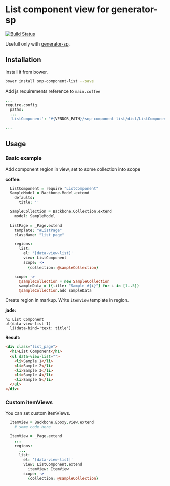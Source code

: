 # List component view for generator-sp

[![Build Status](https://travis-ci.org/snphq/snp-component-list.svg)](https://travis-ci.org/snphq/snp-component-list)

Usefull only with [generator-sp](https://github.com/snphq/generator-sp).

## Installation

Install it from bower.
```bash
bower install snp-component-list --save
```


Add js requirements reference to `main.coffee`
```coffee
...
require.config
  paths:
  ...
  'ListComponent': "#{VENDOR_PATH}/snp-component-list/dist/ListComponent"

...
```


## Usage

### Basic example

Add component region in view, set to some collection into scope

**coffee:**
```coffee
  ListComponent = require "ListComponent"
  SampleModel = Backbone.Model.extend
    defaults:
      title: ''

  SampleCollection = Backbone.Collection.extend
    model: SampleModel

  ListPage = _Page.extend
    template: "#ListPage"
    className: "list_page"

    regions:
      list:
        el: '[data-view-list]'
        view: ListComponent
        scope: ->
          {collection: @sampleCollection}

    scope: ->
      @sampleCollection = new SampleCollection
      sampleData = ({title: "Sample #{i}"} for i in [1..5])
      @sampleCollection.add sampleData

```

Create region in markup. Write `itemView` template in region.

**jade:**
```jade
h1 List Component
ul(data-view-list-1)
  li(data-bind='text: title')

```


**Result:**
```html
<div class="list_page">
  <h1>List Component</h1>
  <ul data-view-list="">
    <li>Sample 1</li>
    <li>Sample 2</li>
    <li>Sample 3</li>
    <li>Sample 4</li>
    <li>Sample 5</li>
  </ul>
</div>
```

### Custom itemViews

You can set custom itemViews.
```coffee
  ItemView = Backbone.Epoxy.View.extend
    # some code here

  ItemView = _Page.extend
    ...
    regions:
      ...
      list:
        el: '[data-view-list]'
        view: ListComponent.extend
          itemView: ItemView
        scope: ->
          {collection: @sampleCollection}
```
